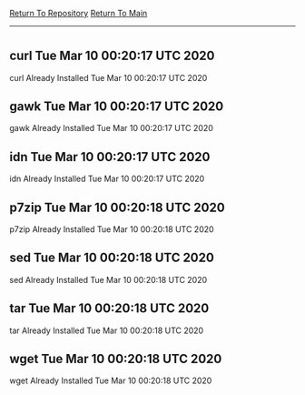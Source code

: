 [Return To Repository](https://github.com/deathbybandaid/piholeparser/)
[Return To Main](https://github.com/deathbybandaid/piholeparser/blob/master/RecentRunLogs/Mainlog.md)
____________________________________
# 
## curl Tue Mar 10 00:20:17 UTC 2020
curl Already Installed Tue Mar 10 00:20:17 UTC 2020
## gawk Tue Mar 10 00:20:17 UTC 2020
gawk Already Installed Tue Mar 10 00:20:17 UTC 2020
## idn Tue Mar 10 00:20:17 UTC 2020
idn Already Installed Tue Mar 10 00:20:17 UTC 2020
## p7zip Tue Mar 10 00:20:18 UTC 2020
p7zip Already Installed Tue Mar 10 00:20:18 UTC 2020
## sed Tue Mar 10 00:20:18 UTC 2020
sed Already Installed Tue Mar 10 00:20:18 UTC 2020
## tar Tue Mar 10 00:20:18 UTC 2020
tar Already Installed Tue Mar 10 00:20:18 UTC 2020
## wget Tue Mar 10 00:20:18 UTC 2020
wget Already Installed Tue Mar 10 00:20:18 UTC 2020
